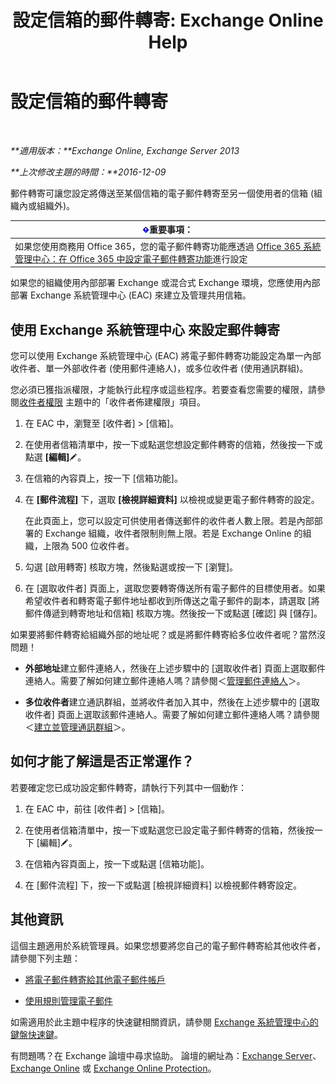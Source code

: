 ﻿---
title: '設定信箱的郵件轉寄: Exchange Online Help'
TOCTitle: 設定信箱的郵件轉寄
ms:assetid: c7a7afaf-577e-49d6-8cee-bb4c4a5d570b
ms:mtpsurl: https://technet.microsoft.com/zh-tw/library/Dd351134(v=EXCHG.150)
ms:contentKeyID: 50554094
ms.date: 04/24/2018
mtps_version: v=EXCHG.150
ms.translationtype: HT
---

# 設定信箱的郵件轉寄

 

_**適用版本：**Exchange Online, Exchange Server 2013_

_**上次修改主題的時間：**2016-12-09_

郵件轉寄可讓您設定將傳送至某個信箱的電子郵件轉寄至另一個使用者的信箱 (組織內或組織外)。

<table>
<thead>
<tr class="header">
<th><img src="images/Bb124558.important(EXCHG.150).gif" title="重要事項" alt="重要事項" />重要事項：</th>
</tr>
</thead>
<tbody>
<tr class="odd">
<td>如果您使用商務用 Office 365，您的電子郵件轉寄功能應透過 <a href="https://go.microsoft.com/fwlink/p/?linkid=834774">Office 365 系統管理中心：在 Office 365 中設定電子郵件轉寄功能</a>進行設定</td>
</tr>
</tbody>
</table>


如果您的組織使用內部部署 Exchange 或混合式 Exchange 環境，您應使用內部部署 Exchange 系統管理中心 (EAC) 來建立及管理共用信箱。

## 使用 Exchange 系統管理中心 來設定郵件轉寄

您可以使用 Exchange 系統管理中心 (EAC) 將電子郵件轉寄功能設定為單一內部收件者、單一外部收件者 (使用郵件連絡人)，或多位收件者 (使用通訊群組)。

您必須已獲指派權限，才能執行此程序或這些程序。若要查看您需要的權限，請參閱[收件者權限](recipients-permissions-exchange-2013-help.md) 主題中的「收件者佈建權限」項目。

1.  在 EAC 中，瀏覽至 \[收件者\] \> \[信箱\]。

2.  在使用者信箱清單中，按一下或點選您想設定郵件轉寄的信箱，然後按一下或點選 **\[編輯\]**![編輯圖示](images/JJ218640.6f53ccb2-1f13-4c02-bea0-30690e6ea71d(EXCHG.150).gif "編輯圖示")。

3.  在信箱的內容頁上，按一下 \[信箱功能\]。

4.  在 **\[郵件流程\]** 下，選取 **\[檢視詳細資料\]** 以檢視或變更電子郵件轉寄的設定。
    
    在此頁面上，您可以設定可供使用者傳送郵件的收件者人數上限。若是內部部署的 Exchange 組織，收件者限制則無上限。若是 Exchange Online 的組織，上限為 500 位收件者。

5.  勾選 \[啟用轉寄\] 核取方塊，然後點選或按一下 \[瀏覽\]。

6.  在 \[選取收件者\] 頁面上，選取您要轉寄傳送所有電子郵件的目標使用者。如果希望收件者和轉寄電子郵件地址都收到所傳送之電子郵件的副本，請選取 \[將郵件傳遞到轉寄地址和信箱\] 核取方塊。然後按一下或點選 \[確認\] 與 \[儲存\]。

如果要將郵件轉寄給組織外部的地址呢？或是將郵件轉寄給多位收件者呢？當然沒問題！

  - **外部地址**建立郵件連絡人，然後在上述步驟中的 \[選取收件者\] 頁面上選取郵件連絡人。需要了解如何建立郵件連絡人嗎？請參閱＜[管理郵件連絡人](manage-mail-contacts-exchange-2013-help.md)＞。

  - **多位收件者**建立通訊群組，並將收件者加入其中，然後在上述步驟中的 \[選取收件者\] 頁面上選取該郵件連絡人。需要了解如何建立郵件連絡人嗎？請參閱＜[建立並管理通訊群組](create-and-manage-distribution-groups-exchange-2013-help.md)＞。

## 如何才能了解這是否正常運作？

若要確定您已成功設定郵件轉寄，請執行下列其中一個動作：

1.  在 EAC 中，前往 \[收件者\] \> \[信箱\]。

2.  在使用者信箱清單中，按一下或點選您已設定電子郵件轉寄的信箱，然後按一下 \[編輯\]![編輯圖示](images/JJ218640.6f53ccb2-1f13-4c02-bea0-30690e6ea71d(EXCHG.150).gif "編輯圖示")。

3.  在信箱內容頁面上，按一下或點選 \[信箱功能\]。

4.  在 \[郵件流程\] 下，按一下或點選 \[檢視詳細資料\] 以檢視郵件轉寄設定。

## 其他資訊

這個主題適用於系統管理員。如果您想要將您自己的電子郵件轉寄給其他收件者，請參閱下列主題：

  - [將電子郵件轉寄給其他電子郵件帳戶](https://go.microsoft.com/fwlink/p/?linkid=510866)

  - [使用規則管理電子郵件](https://go.microsoft.com/fwlink/p/?linkid=510869)

如需適用於此主題中程序的快速鍵相關資訊，請參閱 [Exchange 系統管理中心的鍵盤快速鍵](keyboard-shortcuts-in-the-exchange-admin-center-exchange-online-protection-help.md)。

有問題嗎？在 Exchange 論壇中尋求協助。 論壇的網址為：[Exchange Server](https://go.microsoft.com/fwlink/p/?linkid=60612)、 [Exchange Online](https://go.microsoft.com/fwlink/p/?linkid=267542) 或 [Exchange Online Protection](https://go.microsoft.com/fwlink/p/?linkid=285351)。

